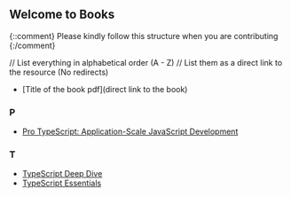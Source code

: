 ## Welcome to <Insert File name> Books

{::comment}
Please kindly follow this structure when you are contributing
{:/comment}

// List everything in alphabetical order (A - Z)
// List them as a direct link to the resource (No redirects)

- [Title of the book pdf](direct link to the book)
  
### P 
- [Pro TypeScript: Application-Scale JavaScript Development](https://www.pdfdrive.com/pro-typescript-application-scale-javascript-development-d158326358.html)

### T

- [TypeScript Deep Dive](https://www.programmer-books.com/wp-content/uploads/2018/08/typescript.pdf)
- [TypeScript Essentials](https://www.pdfdrive.com/typescript-essentials-d19666302.html)
